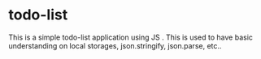 # todo-list
This is a simple todo-list application using JS . This is used to have basic understanding on local storages, json.stringify, json.parse, etc..
